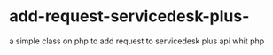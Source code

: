 # add-request-servicedesk-plus-
a simple class on php to add request to servicedesk plus api whit php

